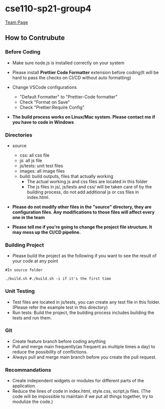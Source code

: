 # cse110-sp21-group4
[Team Page](https://github.com/cse110-sp21-group4/cse110-sp21-group4/blob/main/admin/team.md)

## How to Contrubute

### Before Coding
- Make sure node.js is installed correctly on your system
- Please install **Prettier Code Formatter** extension before coding(It will be hard to pass the checks on CI/CD without auto formatting)
- Change VSCode configurations 
	- "Default Formatter" to "Prettier-Code formatter"
	- Check "Format on Save"
	- Check "Prettier:Require Config"

- **The build process works on Linux/Mac system. Please contact me if you have to code in Windows**

### Directories
- source
	- css: all css file
	- js: all js file
	- js/tests: unit test files
	- images: all image files
	- build: build outputs, files that actually working
		- The actual working js and css files are located in this folder
		- The js files in js/, js/tests and css/ will be taken care of by the building process, do not add additional js or css files in index.html.

- **Please do not modify other files in the "source" directory, they are configuration files. Any modifications to those files will affect every one in the team**
- **Please tell me if you're going to change fhe project file structure. It may mess up the CI/CD pipeline.**  

### Building Project
- Please build the project as the following if you want to see the result of your code at any point

``` Shell
#In source folder

./build.sh #./build.sh -i if it's the first time

```

### Unit Testing
- Test files are located in js/tests, you can create any test file in this folder. (Please refer the example test in this directory)
- Run tests: Build the project, the building process includes building the tests and run them.

### Git

- Create feature branch before coding anything
- Pull and merge main frequently(as frequent as multiple times a day) to reduce the possibility of conflictions.
- Always pull and merge main branch before you create the pull request.

### Recommandations

- Create independent widgets or modules for different parts of the application.
- Reduce the lines of code in index.html, style.css, script.js files. (The code will be impossible to maintain if we put all things together, try to modulize the code.)




